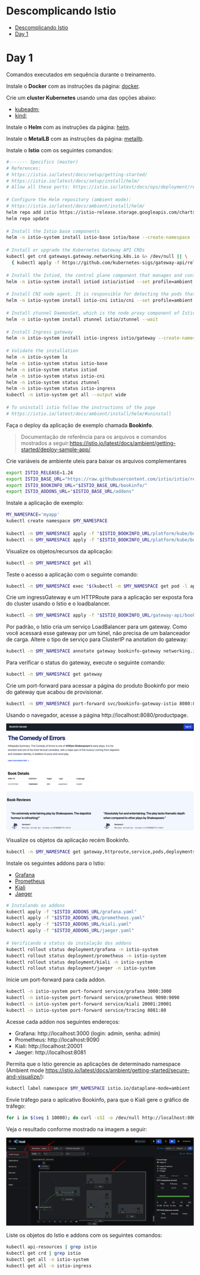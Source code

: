 # Descomplicando Istio

<!-- TOC -->

- [Descomplicando Istio](#descomplicando-istio)
- [Day 1](#day-1)

<!-- TOC -->

# Day 1

Comandos executados em sequência durante o treinamento.

Instale o **Docker** com as instruções da página: [docker](docker.md).

Crie um **cluster Kubernetes** usando uma das opções abaixo:

* [kubeadm](kubeadm.md);
* [kind](kind.md);

Instale o **Helm** com as instruções da página: [helm](kind.md#helm).

Instale o **MetalLB** com as instruções da página: [metallb](kind.md#metallb).

Instale o **Istio** com os seguintes comandos:

```bash
#------- Specifics (master)
# References:
# https://istio.io/latest/docs/setup/getting-started/
# https://istio.io/latest/docs/setup/install/helm/
# Allow all these ports: https://istio.io/latest/docs/ops/deployment/requirements/

# Configure the Helm repository (ambient mode):
# https://istio.io/latest/docs/ambient/install/helm/
helm repo add istio https://istio-release.storage.googleapis.com/charts
helm repo update

# Install the Istio base components
helm -n istio-system install istio-base istio/base --create-namespace --wait

# Install or upgrade the Kubernetes Gateway API CRDs
kubectl get crd gateways.gateway.networking.k8s.io &> /dev/null || \
  { kubectl apply -f https://github.com/kubernetes-sigs/gateway-api/releases/download/v1.2.0/standard-install.yaml; }

# Install the Istiod, the control plane component that manages and configures the proxies to route traffic within the mesh
helm -n istio-system install istiod istio/istiod --set profile=ambient --wait

# Install CNI node agent. It is responsible for detecting the pods that belong to the ambient mesh, and configuring the traffic redirection between pods and the ztunnel node proxy (which will be installed later).
helm -n istio-system install istio-cni istio/cni --set profile=ambient --wait

# Install ztunnel DaemonSet, which is the node proxy component of Istio’s ambient mode.
helm -n istio-system install ztunnel istio/ztunnel --wait

# Install Ingress gateway
helm -n istio-system install istio-ingress istio/gateway --create-namespace --wait

# Validate the installation
helm -n istio-system ls
helm -n istio-system status istio-base
helm -n istio-system status istiod
helm -n istio-system status istio-cni
helm -n istio-system status ztunnel
helm -n istio-system status istio-ingress
kubectl -n istio-system get all --output wide

# To uninstall istio follow the instructions of the page
# https://istio.io/latest/docs/ambient/install/helm/#uninstall
```

Faça o deploy da aplicação de exemplo chamada **Bookinfo**.

> Documentação de referência para os arquivos e comandos mostrados a seguir:https://istio.io/latest/docs/ambient/getting-started/deploy-sample-app/.

Crie variáveis de ambiente uteis para baixar os arquivos complementares

```bash
export ISTIO_RELEASE=1.24
export ISTIO_BASE_URL="https://raw.githubusercontent.com/istio/istio/release-$ISTIO_RELEASE/samples/"
export ISTIO_BOOKINFO_URL="$ISTIO_BASE_URL/bookinfo/"
export ISTIO_ADDONS_URL="$ISTIO_BASE_URL/addons"
```

Instale a aplicação de exemplo:

```bash
MY_NAMESPACE='myapp'
kubectl create namespace $MY_NAMESPACE

kubectl -n $MY_NAMESPACE apply -f "$ISTIO_BOOKINFO_URL/platform/kube/bookinfo.yaml"
kubectl -n $MY_NAMESPACE apply -f "$ISTIO_BOOKINFO_URL/platform/kube/bookinfo-versions.yaml"
```

Visualize os objetos/recursos da aplicação:

```bash
kubectl -n $MY_NAMESPACE get all 
```

Teste o acesso a aplicação com o seguinte comando:

```bash
kubectl -n $MY_NAMESPACE exec "$(kubectl -n $MY_NAMESPACE get pod -l app=ratings -o jsonpath='{.items[0].metadata.name}')" -c ratings -- curl -sS productpage:9080/productpage | grep -o "<title>.*</title>"
```

Crie um ingressGateway e um HTTPRoute para a aplicação ser exposta fora do cluster usando o Istio e o loadbalancer.

```bash
kubectl -n $MY_NAMESPACE apply -f "$ISTIO_BOOKINFO_URL/gateway-api/bookinfo-gateway.yaml"
```

Por padrão, o Istio cria um serviço LoadBalancer para um gateway. Como você acessará esse gateway por um túnel, não precisa de um balanceador de carga. Altere o tipo de serviço para ClusterIP na anotation do gateway:

```bash
kubectl -n $MY_NAMESPACE annotate gateway bookinfo-gateway networking.istio.io/service-type=ClusterIP 
```

Para verificar o status do gateway, execute o seguinte comando:

```bash
kubectl -n $MY_NAMESPACE get gateway
```

Crie um port-forward para acessar a página do produto Bookinfo por meio do gateway que acabou de provisionar.

```bash
kubectl -n $MY_NAMESPACE port-forward svc/bookinfo-gateway-istio 8080:80
```

Usando o navegador, acesse a página http://localhost:8080/productpage.

<p align="center">
  <img src="images/bookinfo.png" alt="Bookinfo productpage">
</p>

Visualize os objetos da aplicação recém Bookinfo.

```bash
kubectl -n $MY_NAMESPACE get gateway,httproute,service,pods,deployments,replicaset
```

Instale os seguintes addons para o Istio:

- [Grafana](https://grafana.com)
- [Prometheus](https://prometheus.io)
- [Kiali](https://kiali.io)
- [Jaeger](https://www.jaegertracing.io)

```bash
# Instalando os addons
kubectl apply -f "$ISTIO_ADDONS_URL/grafana.yaml"
kubectl apply -f "$ISTIO_ADDONS_URL/prometheus.yaml"
kubectl apply -f "$ISTIO_ADDONS_URL/kiali.yaml"
kubectl apply -f "$ISTIO_ADDONS_URL/jaeger.yaml"

# Verificando o status da instalação dos addons
kubectl rollout status deployment/grafana -n istio-system
kubectl rollout status deployment/prometheus -n istio-system
kubectl rollout status deployment/kiali -n istio-system
kubectl rollout status deployment/jaeger -n istio-system
```

Inicie um port-forward para cada addon.

```bash
kubectl -n istio-system port-forward service/grafana 3000:3000
kubectl -n istio-system port-forward service/prometheus 9090:9090
kubectl -n istio-system port-forward service/kiali 20001:20001
kubectl -n istio-system port-forward service/tracing 8081:80
```

Acesse cada addon nos seguintes endereços:

* Grafana: http://localhost:3000 (login: admin, senha: admin)
* Prometheus: http://localhost:9090
* Kiali: http://localhost:20001
* Jaeger: http://localhost:8081

Permita que o Istio gerencie as aplicações de determinado namespace (Ambient mode https://istio.io/latest/docs/ambient/getting-started/secure-and-visualize/):

```bash
kubectl label namespace $MY_NAMESPACE istio.io/dataplane-mode=ambient
```

Envie tráfego para o aplicativo Bookinfo, para que o Kiali gere o gráfico de tráfego:

```bash
for i in $(seq 1 10000); do curl -sSI -o /dev/null http://localhost:8080/productpage; done
```

Veja o resultado conforme mostrado na imagem a seguir:

<p align="center">
  <img src="images/bookinfo_kiali.png" alt="Bookinfo visualized on Kiali">
</p>

Liste os objetos do Istio e addons com os seguintes comandos:

```bash
kubectl api-resources | grep istio
kubectl get crd | grep istio
kubectl get all -n istio-system
kubectl get all -n istio-ingress
```

